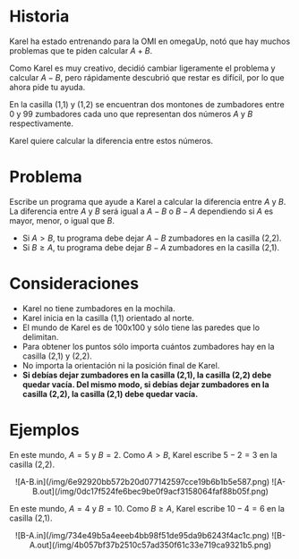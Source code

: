 # Historia

Karel ha estado entrenando para la OMI en omegaUp,
 notó que hay muchos problemas que te piden calcular $A + B$.

Como Karel es muy creativo, decidió cambiar ligeramente el problema
y calcular $A - B$, pero rápidamente descubrió que restar es difícil,
por lo que ahora pide tu ayuda.

En la casilla (1,1) y (1,2) se encuentran dos montones de zumbadores entre 0 y 99 zumbadores cada uno que representan dos números $A$ y $B$ respectivamente.

Karel quiere calcular la diferencia entre estos números.

# Problema

Escribe un programa que ayude a Karel a calcular la diferencia entre $A$ y $B$. La diferencia entre $A$ y $B$ será igual a $A - B$ o $B - A$ dependiendo si $A$ es mayor, menor, o igual que $B$.

* Si $A > B$, tu programa debe dejar $A - B$ zumbadores en la casilla (2,2).
* Si $B \geq A$, tu programa debe dejar $B - A$ zumbadores en la casilla (2,1).

# Consideraciones

* Karel no tiene zumbadores en la mochila.
* Karel inicia en la casilla (1,1) orientado al norte.
* El mundo de Karel es de 100x100 y sólo tiene las paredes que lo delimitan.
* Para obtener los puntos sólo importa cuántos zumbadores hay en la casilla (2,1) y (2,2).
* No importa la orientación ni la posición final de Karel.
* **Si debías dejar zumbadores en la casilla (2,1), la casilla (2,2) debe quedar vacía. Del mismo modo, si debías dejar zumbadores en la casilla (2,2), la casilla (2,1) debe quedar vacía.**

# Ejemplos

En este mundo, $A = 5$ y $B = 2$. Como $A > B$, Karel escribe
$5 - 2 = 3$ en la casilla (2,2).

<center>![A-B.in](/img/6e92920bb572b20d077142597cce19b6b1b5e587.png) ![A-B.out](/img/0dc17f524fe6bec9be0f9acf3158064faf88b05f.png)</center>

En este mundo, $A = 4$ y $B = 10$. Como $B \geq A$, Karel escribe
$10 - 4 = 6$ en la casilla (2,1).

<center>![B-A.in](/img/734e49b5a4eeeb4bb98f51de95da9b6243f4ac1c.png) ![B-A.out](/img/4b057bf37b2510c57ad350f61c33e719ca9321b5.png)</center>
